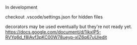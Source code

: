 In development

checkout .vscode/settings.json for hidden files

decorators may be used eventually but they're not ready yet.
https://docs.google.com/document/d/1ikxIP5-RVYq6d_f8lAvf3pKC00W78ueyp-xIZ6q67uU/edit